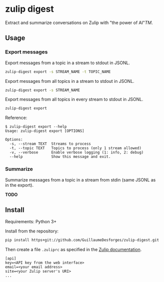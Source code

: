 # zulip digest

Extract and summarize conversations on Zulip with "the power of AI"_TM_.

## Usage

### Export messages

Export messages from a topic in a stream to stdout in JSONL.

```bash
zulip-digest export -s STREAM_NAME -t TOPIC_NAME
```

Export messages from all topics in a stream to stdout in JSONL.

```bash
zulip-digest export -s STREAM_NAME
```

Export messages from all topics in every stream to stdout in JSONL.

```bash
zulip-digest export
```

Reference:

```console
$ zulip-digest export --help
Usage: zulip-digest export [OPTIONS]

Options:
  -s, --stream TEXT  Streams to process
  -t, --topic TEXT   Topics to process (only 1 stream allowed)
  -v, --verbose      Enable verbose logging (1: info, 2: debug)
  --help             Show this message and exit.
```

### Summarize

Summarize messages from a topic in a stream from stdin (same JSONL as in the export).

__TODO__

## Install

Requirements: Python 3+

Install from the repository:

```bash
pip install https+git://github.com/GuillaumeDesforges/zulip-digest.git
```

Then create a file `.zuliprc` as specified in the [Zulip documentation](https://zulip.com/api/configuring-python-bindings#configuration-keys-and-environment-variables).

```
[api]
key=<API key from the web interface>
email=<your email address>
site=<your Zulip server's URI>
...
```
